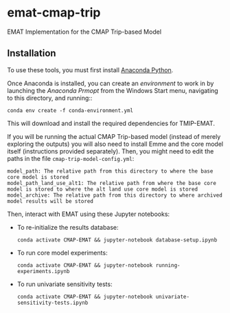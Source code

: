 # emat-cmap-trip

EMAT Implementation for the CMAP Trip-based Model

## Installation

To use these tools, you must first install [Anaconda Python](https://www.anaconda.com/products/individual).

Once Anaconda is installed, you can create an *environment* to work in by launching the 
*Anaconda Prmopt* from the Windows Start menu, navigating to this directory, and running::

    conda env create -f conda-environment.yml
    
This will download and install the required dependencies for TMIP-EMAT.

If you will be running the actual CMAP Trip-based model (instead of merely exploring the outputs)
you will also need to install Emme and the core model itself (instructions provided separately).
Then, you might need to edit the paths in the file `cmap-trip-model-config.yml`:

    model_path: The relative path from this directory to where the base core model is stored
    model_path_land_use_alt1: The relative path from where the base core model is stored to where the alt land use core model is stored
    model_archive: The relative path from this directory to where archived model results will be stored

Then, interact with EMAT using these Jupyter notebooks:

- To re-initialize the results database:

    `conda activate CMAP-EMAT && jupyter-notebook database-setup.ipynb`

- To run core model experiments:

    `conda activate CMAP-EMAT && jupyter-notebook running-experiments.ipynb`
    
- To run univariate sensitivity tests:

    `conda activate CMAP-EMAT && jupyter-notebook univariate-sensitivity-tests.ipynb`

